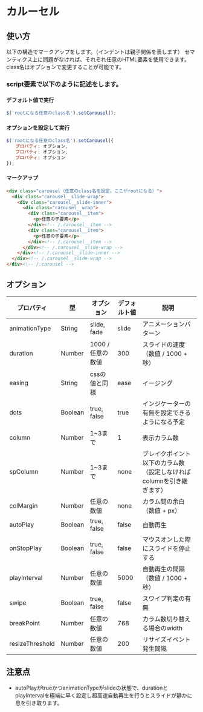 # カルーセル
## 使い方

以下の構造でマークアップをします。（インデントは親子関係を表します）
セマンティクス上に問題がなければ、それぞれ任意のHTML要素を使用できます。
class名はオプションで変更することが可能です。

### script要素で以下のように記述をします。
#### デフォルト値で実行

```javascript
$('rootになる任意のclass名').setCarousel();
```

#### オプションを設定して実行
```javascript
$('rootになる任意のclass名').setCarousel({
　　プロパティ: オプション,
　　プロパティ: オプション,
　　プロパティ: オプション
});
```

#### マークアップ
```HTML
<div class="carousel（任意のclass名を設定。ここがrootになる）">
  <div class="carousel__slide-wrap">
    <div class="carousel__slide-inner">
      <div class="carousel__wrap">
        <div class="carousel__item">
          <p>任意の子要素</p>
        </div><!-- /.carousel__item -->
        <div class="carousel__item">
          <p>任意の子要素</p>
        </div><!-- /.carousel__item -->
      </div><!-- /.carousel__slide-wrap -->
    </div><!-- /.carousel__slide-inner -->
  </div><!-- /.carousel__slide-wrap -->
</div><!-- /.carousel -->

```

## オプション

|プロパティ|型|オプション|デフォルト値|説明|
|---|---|---|---|---|
|animationType|String|slide, fade|slide|アニメーションパターン|
|duration|Number|1000 / 任意の数値|300|スライドの速度（数値 / 1000 + 秒）|
|easing|String|cssの値と同様|ease|イージング|
|dots|Boolean|true, false|true|インジケーターの有無を設定できるようになる予定|
|column|Number|1~3まで|1|表示カラム数|
|spColumn|Number|1~3まで|none|ブレイクポイント以下のカラム数（設定しなければcolumnを引き継ぎます）|
|colMargin|Number|任意の数値|none|カラム間の余白（数値 + px）|
|autoPlay|Boolean|true, false|false|自動再生|
|onStopPlay|Boolean|true, false|false|マウスオンした際にスライドを停止する|
|playInterval|Number|任意の数値|5000|自動再生の間隔（数値 / 1000 + 秒）|
|swipe|Boolean|true, false|false|スワイプ判定の有無|
|breakPoint|Number|任意の数値|768|カラム数切り替える場合のwidth|
|resizeThreshold|Number|任意の数値|200|リサイズイベント発生間隔|

## 注意点
- autoPlayがtrueかつanimationTypeがslideの状態で、durationとplayIntervalを極端に早く設定し超高速自動再生を行うとスライドが静かに息を引き取ります。
